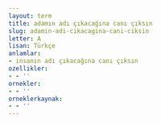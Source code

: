 ```yaml
---
layout: term
title: adamın adı çıkacağına canı çıksın
slug: adamin-adi-cikacagina-cani-ciksin
letter: A
lisan: Türkçe
anlamlar:
- insanın adı çıkacağına canı çıksın
ozellikler:
- - ''
ornekler:
- - ''
orneklerkaynak:
- - ''
---
```

